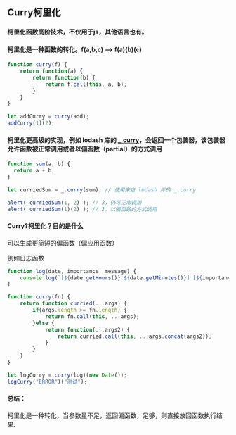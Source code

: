 ## Curry柯里化

#### 柯里化函数高阶技术，不仅用于js，其他语言也有。

#### 柯里化是一种函数的转化。f(a,b,c) --> f(a)(b)(c)

```js
function curry(f) {
    return function(a) {
		return function(b) {
            return f.call(this, a, b);
        }
    }
}

let addCurry = curry(add);
addCurry(1)(2);
```

#### 柯里化更高级的实现，例如 lodash 库的 [_.curry](https://lodash.com/docs#curry)，会返回一个包装器，该包装器允许函数被正常调用或者以偏函数（partial）的方式调用

```js
function sum(a, b) {
  return a + b;
}

let curriedSum = _.curry(sum); // 使用来自 lodash 库的 _.curry

alert( curriedSum(1, 2) ); // 3，仍可正常调用
alert( curriedSum(1)(2) ); // 3，以偏函数的方式调用
```

#### Curry?柯里化？目的是什么

可以生成更简短的偏函数（偏应用函数）

例如日志函数

```js
function log(date, importance, message) {
    console.log(`[${date.getHours()}:${date.getMinutes()}] [${importance}] ${message}`);
}

function curry(fn) {
    return function curried(...args) {
        if(args.length >= fn.length) {
            return fn.call(this, ...args);
        }else {
            return function(...args2) {
                return curried.call(this, ...args.concat(args2));
            }
        }
    }
}

let logCurry = curry(log)(new Date());
logCurry("ERROR")("测试");
```

#### 总结：

柯里化是一种转化，当参数量不足，返回偏函数，足够，则直接放回函数执行结果.